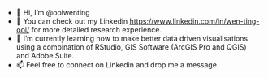 - 👋 Hi, I’m @ooiwenting
- 👀 You can check out my Linkedin https://www.linkedin.com/in/wen-ting-ooi/ for more detailed research experience. 
- 🌱 I’m currently learning how to make better data driven visualisations using a combination of RStudio, GIS Software (ArcGIS Pro and QGIS) and Adobe Suite. 
- 📫 Feel free to connect on Linkedin and drop me a message. 

<!---
ooiwenting/ooiwenting is a ✨ special ✨ repository because its `README.md` (this file) appears on your GitHub profile.
You can click the Preview link to take a look at your changes.
--->
